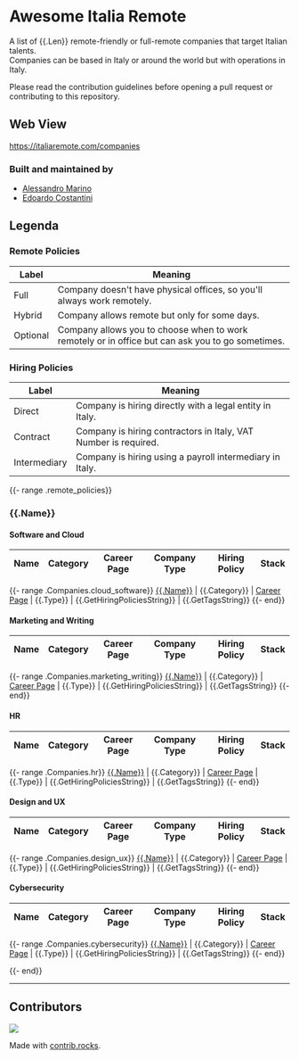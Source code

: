 [//]: # (DO NOT EDIT THIS FILE MANUALLY, USE THE GENERATOR AND DATA FOLDER)
# Awesome Italia Remote

A list of {{.Len}} remote-friendly or full-remote companies that target Italian talents.  
Companies can be based in Italy or around the world but with operations in Italy.

Please read the contribution guidelines before opening a pull request or contributing to this repository.

## Web View

https://italiaremote.com/companies

### Built and maintained by
* [Alessandro Marino](https://github.com/alessandromr)
* [Edoardo Costantini](https://github.com/edoardocostantinidev)

## Legenda

### Remote Policies

Label | Meaning
--- | ---
Full | Company doesn't have physical offices, so you'll always work remotely.
Hybrid | Company allows remote but only for some days.
Optional | Company allows you to choose when to work remotely or in office but can ask you to go sometimes.

### Hiring Policies

Label | Meaning
--- | ---
Direct | Company is hiring directly with a legal entity in Italy.
Contract | Company is hiring contractors in Italy, VAT Number is required.
Intermediary | Company is hiring using a payroll intermediary in Italy.


{{- range .remote_policies}}
### {{.Name}}

#### Software and Cloud

Name | Category | Career Page | Company Type | Hiring Policy | Stack
------------ | -- | ------- | ------- |---------------| -------

{{- range .Companies.cloud_software}}
[{{.Name}}]({{.URL}}) | {{.Category}} | [Career Page]({{.CareerPageURL}}) | {{.Type}} | {{.GetHiringPoliciesString}} | {{.GetTagsString}}
{{- end}}

#### Marketing and Writing

Name | Category | Career Page | Company Type | Hiring Policy | Stack
------------ | -- | ------- | ------- |---------------| -------

{{- range .Companies.marketing_writing}}
[{{.Name}}]({{.URL}}) | {{.Category}} | [Career Page]({{.CareerPageURL}}) | {{.Type}} | {{.GetHiringPoliciesString}} | {{.GetTagsString}}
{{- end}}

#### HR

Name | Category | Career Page | Company Type | Hiring Policy | Stack
------------ | -- | ------- | ------- |---------------| -------

{{- range .Companies.hr}}
[{{.Name}}]({{.URL}}) | {{.Category}} | [Career Page]({{.CareerPageURL}}) | {{.Type}} | {{.GetHiringPoliciesString}} | {{.GetTagsString}}
{{- end}}

#### Design and UX

Name | Category | Career Page | Company Type | Hiring Policy | Stack
------------ | -- | ------- | ------- |---------------| -------

{{- range .Companies.design_ux}}
[{{.Name}}]({{.URL}}) | {{.Category}} | [Career Page]({{.CareerPageURL}}) | {{.Type}} | {{.GetHiringPoliciesString}} | {{.GetTagsString}}
{{- end}}

#### Cybersecurity

Name | Category | Career Page | Company Type | Hiring Policy | Stack
------------ | -- | ------- | ------- |---------------| -------

{{- range .Companies.cybersecurity}}
[{{.Name}}]({{.URL}}) | {{.Category}} | [Career Page]({{.CareerPageURL}}) | {{.Type}} | {{.GetHiringPoliciesString}} | {{.GetTagsString}}
{{- end}}

{{- end}}

---------

## Contributors

<a href="https://github.com/italiaremote/awesome-italia-remote/graphs/contributors">
  <img src="https://contrib.rocks/image?repo=italiaremote/awesome-italia-remote" />
</a>

Made with [contrib.rocks](https://contrib.rocks).
